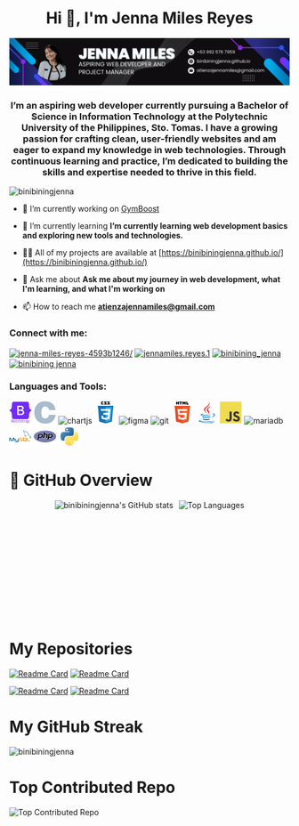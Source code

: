 <h1 align="center">Hi 👋, I'm Jenna Miles Reyes</h1>
<div align="center">
  <img src="https://github.com/binibiningjenna/binibiningjenna/blob/main/banner.png" alt="Banner">
</div>

<h3 align="center">I’m an aspiring web developer currently pursuing a Bachelor of Science in Information Technology at the Polytechnic University of the Philippines, Sto. Tomas. I have a growing passion for crafting clean, user-friendly websites and am eager to expand my knowledge in web technologies. Through continuous learning and practice, I’m dedicated to building the skills and expertise needed to thrive in this field.</h3>

<p align="left"> <img src="https://komarev.com/ghpvc/?username=binibiningjenna&label=Profile%20views&color=0e75b6&style=flat" alt="binibiningjenna" /> </p>

- 🔭 I’m currently working on [GymBoost](https://github.com/ProjectGymBoost/GymBoost.com)

- 🌱 I’m currently learning **I’m currently learning web development basics and exploring new tools and technologies.**

- 👨‍💻 All of my projects are available at [https://binibiningjenna.github.io/](https://binibiningjenna.github.io/)

- 💬 Ask me about **Ask me about my journey in web development, what I'm learning, and what I'm working on**

- 📫 How to reach me **atienzajennamiles@gmail.com**

<h3 align="left">Connect with me:</h3>
<p align="left">
<a href="https://linkedin.com/in/jenna-miles-reyes-4593b1246/" target="blank"><img align="center" src="https://raw.githubusercontent.com/rahuldkjain/github-profile-readme-generator/master/src/images/icons/Social/linked-in-alt.svg" alt="jenna-miles-reyes-4593b1246/" height="30" width="40" /></a>
<a href="https://fb.com/jennamiles.reyes.1" target="blank"><img align="center" src="https://raw.githubusercontent.com/rahuldkjain/github-profile-readme-generator/master/src/images/icons/Social/facebook.svg" alt="jennamiles.reyes.1" height="30" width="40" /></a>
<a href="https://instagram.com/binibining_jenna" target="blank"><img align="center" src="https://raw.githubusercontent.com/rahuldkjain/github-profile-readme-generator/master/src/images/icons/Social/instagram.svg" alt="binibining_jenna" height="30" width="40" /></a>
<a href="https://www.youtube.com/@binibining_jenna" target="blank"><img align="center" src="https://raw.githubusercontent.com/rahuldkjain/github-profile-readme-generator/master/src/images/icons/Social/youtube.svg" alt="binibining jenna" height="30" width="40" /></a>
</p>

<h3 align="left">Languages and Tools:</h3>
<p align="left">
  <img src="https://raw.githubusercontent.com/devicons/devicon/master/icons/bootstrap/bootstrap-plain-wordmark.svg" alt="bootstrap" width="40" height="40"/>
  <img src="https://raw.githubusercontent.com/devicons/devicon/master/icons/c/c-original.svg" alt="c" width="40" height="40"/>
  <img src="https://www.chartjs.org/media/logo-title.svg" alt="chartjs" width="40" height="40"/>
  <img src="https://raw.githubusercontent.com/devicons/devicon/master/icons/css3/css3-original-wordmark.svg" alt="css3" width="40" height="40"/>
  <img src="https://www.vectorlogo.zone/logos/figma/figma-icon.svg" alt="figma" width="40" height="40"/>
  <img src="https://www.vectorlogo.zone/logos/git-scm/git-scm-icon.svg" alt="git" width="40" height="40"/>
  <img src="https://raw.githubusercontent.com/devicons/devicon/master/icons/html5/html5-original-wordmark.svg" alt="html5" width="40" height="40"/>
  <img src="https://raw.githubusercontent.com/devicons/devicon/master/icons/java/java-original.svg" alt="java" width="40" height="40"/>
  <img src="https://raw.githubusercontent.com/devicons/devicon/master/icons/javascript/javascript-original.svg" alt="javascript" width="40" height="40"/>
  <img src="https://www.vectorlogo.zone/logos/mariadb/mariadb-icon.svg" alt="mariadb" width="40" height="40"/>
  <img src="https://raw.githubusercontent.com/devicons/devicon/master/icons/mysql/mysql-original-wordmark.svg" alt="mysql" width="40" height="40"/>
  <img src="https://raw.githubusercontent.com/devicons/devicon/master/icons/php/php-original.svg" alt="php" width="40" height="40"/>
  <img src="https://raw.githubusercontent.com/devicons/devicon/master/icons/python/python-original.svg" alt="python" width="40" height="40"/>
</p>

<!-- My GitHub Stats -->
# 🌟 GitHub Overview

<p align="left" style="display: flex; justify-content: center; gap: 10px; flex-wrap: wrap;">

  <img src="https://github-readme-stats.vercel.app/api?username=binibiningjenna&show_icons=true&theme=tokyonight&custom_title=My%20GitHub%20Stats&v=6" alt="binibiningjenna's GitHub stats" height="180" style="border: none;" />

  <img src="https://github-readme-stats.vercel.app/api/top-langs/?username=binibiningjenna&layout=compact&theme=tokyonight&card_width=320&v=6" alt="Top Languages" height="180" style="border: none;" />

</p>

<br> 

<!-- My Repositories -->
# My Repositories
<div align="left">

[![Readme Card](https://github-readme-stats.vercel.app/api/pin/?username=binibiningjenna&repo=binibiningjenna.github.io&theme=tokyonight&v=6)](https://github.com/binibiningjenna/binibiningjenna.github.io) [![Readme Card](https://github-readme-stats.vercel.app/api/pin/?username=binibiningjenna&repo=WD-BE&theme=tokyonight&v=6)](https://github.com/binibiningjenna/WD-BE) 

[![Readme Card](https://github-readme-stats.vercel.app/api/pin/?username=binibiningjenna&repo=First-Edition&theme=tokyonight&v=6)](https://github.com/binibiningjenna/First-Edition) [![Readme Card](https://github-readme-stats.vercel.app/api/pin/?username=binibiningjenna&repo=jennamiles.github.io&theme=tokyonight&v=6)](https://github.com/binibiningjenna/jennamiles.github.io) 

</div>

<!-- GitHub Streak Stats -->
# My  GitHub Streak
<p align="left">
  <img src="https://github-readme-streak-stats.herokuapp.com/?user=binibiningjenna&theme=tokyonight&date_format=M%20j%5B%2C%20Y%5D" alt="binibiningjenna" />
</p>

<!-- Top Contributed Repo -->
# Top Contributed Repo
<p align="left">
  <img src="https://github-contributor-stats.vercel.app/api?username=binibiningjenna&limit=5&theme=tokyonight&combine_all_yearly_contributions=true" alt="Top Contributed Repo" />
</p>
